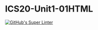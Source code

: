 # ICS20-Unit1-01HTML
[![GitHub's Super Linter](https://github.com/joannesanthosh/ICS20-Unit1-01HTML/workflows/GitHub's%20Super%20Linter/badge.svg)](https://github.com/joannesanthosh/ICS20-Unit1-01HTML/actions)




